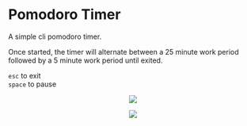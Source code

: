 # Pomodoro Timer
A simple cli pomodoro timer.

Once started, the timer will alternate between a 25 minute work period followed by a 5 minute work period until exited.

<code>esc</code> to exit\
<code>space</code> to pause

<p align="center">
	<img src="https://user-images.githubusercontent.com/41476809/179353866-0ea03ab2-a775-42eb-b7fb-6ef32c3dd045.png">
</p>

<p align="center">
	<img src="https://user-images.githubusercontent.com/41476809/179353868-f5d53e44-7883-4a8b-abf6-0d8b8fc37711.png">
</p>
